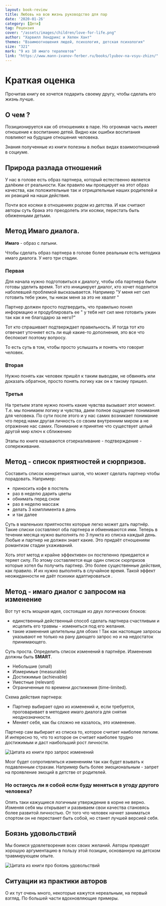 ```yaml
---
layout: book-review
title: Любовь на всю жизнь руководство для пар
date: '2020-01-26'
category: [Дети]
tag: Рецензия
cover: "/assets/images/children/love-for-life.png"
author: "Харвилл Хендрикс и Хелен Хант"
themes: "Взаимоотношения людей, психология, детская психология"
size: "321"
mark: "9 из 10 имаго терапевтов"
link: "https://www.mann-ivanov-ferber.ru/books/lyubov-na-vsyu-zhizn/"
---
```


# Краткая оценка

Прочитав книгу ее хочется подарить своему другу, чтобы сделать его жизнь лучше.

## О чем ?

Позиционируется как об отношениях в паре. Но огромная часть имеет отношение к воспитанию детей. Видно как ошибки воспитания повлияют на будущие отношения человека.

Знания полученные из книги полезны в любых видах взаимоотношений в социуме.

## Природа разлада отношений

У нас в голове есть образ партнера, который естественно является далёким от реальности. Как правило мы проецирует на этот образ качества, как положительные так и отрицательные наших родителей и их реакций на наши действия.

Почти все косяки в отношениях родом из детства. И как считают авторы суть брака это преодолеть эти косяки, перестать быть обиженными детьми.

## Метод Имаго диалога.

**Имаго** - образ с латыни.

Чтобы сделать образ партнера в голове более реальным есть методика имаго диалога. У него три стадии.

### Первая

Для начала нужно подготовиться к диалогу, чтобы оба партнера были готовы уделить время. Тот кто инициирует диалог, кто хочет поделится наболевшей проблемой высказывается. Например "У меня нет сил готовить тебе ужин, ты никак меня за это не хвалят "

Партнер должен просто подтвердить, что правильно понял информацию и продублировать ее " у тебя нет сил мне готовить ужин так как я не благодарю за него?"

Тот кто спрашивает подтверждает правильность. И тогда тот кто отвечает уточняет есть ли ещё какие-то дополнения, это все что беспокоит поэтому вопросу.

То есть суть в том, чтобы просто услышать и понять что говорит человек.

### Вторая

Нужно понять как человек пришёл к таким выводам, не обвинять или доказать обратное, просто понять логику как он к такому пришел.

### Третья

На третьем этапе нужно понять какие чувства вызывает этот момент. Т.е. мы понимаем логику и чувства, даем полное ощущение понимания для человека. По сути после этого и у нас самих возникает понимание что перед нами другая личность со своим внутренним миром а не отражение нас самих. Понимание и принятие что существует целый другой мир ключ к сближению

Этапы по книге называются отзеркаливание - подтверждение - сопереживание.

## Метод - список приятностей и сюрпризов.

Составить список конкретных шагов, что может сделать партнер чтобы порадовать.
Например:

- приносить кофе в постель
- раз в неделю дарить цветы
- обнимать перед сном
- раз в неделю массаж
- делать 3 комплимента в день
- и так далее

Суть в маленьких приятностях которые легко может дать партнёр.
Такие списки составляют оба партнера и обмениваются ими. Теперь в течении месяца нужно выполнять по 3 пункта из списка каждый день. Любые и партнер не должен знает какие.
Это придаёт отношениям романтизм стадии ухаживаний.

Хоть этот метод и крайне эффективен он постепенно приедается и теряет силу.
По этому составляется еще один список сюрпризов которые хотел бы получить партнер. Это более существенные действия, как правило. И их нужно выполнять в случайное время. Такой эффект неожиданности не даёт психики адаптироваться .

## Метод - имаго диалог с запросом на изменение

Вот тут есть мощная идея, состоящая из двух логических блоков:

- единственный действенный способ сделать партнера счастливым и исцелить его травмы - измениться под его желания.
- такие изменения целительны для обоих ! Так как настоящие запросы указывают не только на рану дающего запрос но и на недостаток принимающего.

Суть проста. Определить список изменений в партнёре. Изменения должны быть **SMART**.

- Небольшие (small)
- Измеримые (measurable)
- Достижимые (achievable)
- Уместные (relevant)
- Ограниченные по времени достижения (time-limited).

Схема действия партнера:

- Партнер выбирает одно из изменений и, если требуется, проговаривает в методике имаго диалога для снятия неоднозначности.
- Меняет себя, как бы сложно не казалось, это изменение.

Партнер сам выбирает из списка то, которое считает наиболее легким.
И интересно то, что то которое он считает наиболее трудно достижимым и даст наибольший рост личности.

![Цитата из книги про запрос изменений](/assets/images/children/request-to-change.png)

Мозг будет сопротивляться изменениям так как будет взывать к подавленным страхам. Например быть более эмоциональным - запрет на проявление эмоций в детстве от родителей.

### Но останусь ли я собой если буду меняться в угоду другого человека?

Опять таки кажущиеся логичным утверждение в корне не верно. Изменяя себя мы открывает и развиваем свои качества становясь более развитой личностью. От того что человек начнет заниматься спортом он не перестанет быть собой, но станет лучшей версией себя.

## Боязнь удовольствий

Мы боимся удовлетворения всех своих желаний.
Авторы приводят хорошую аргументацию в пользу этой позиции, основанную на детском травмирующем опыте.

![Цитата из книги про боязнь удовольствий](/assets/images/children/fear-of-pleasure.png)

## Ситуации из практики авторов

О их тут очень много, некоторые кажутся нереальным, на первый взгляд. По большей части вдохновляющие примеры.

